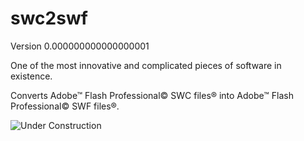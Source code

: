 swc2swf
=======

Version 0.000000000000000001

One of the most innovative and complicated pieces of
software in existence.

Converts Adobe&trade; Flash Professional&copy; SWC
files&reg; into Adobe&trade; Flash Professional&copy; SWF
files&reg;.

![Under Construction](http://buckheaddetailing.com/wp-content/uploads/2012/07/under-construction_animated.gif)
